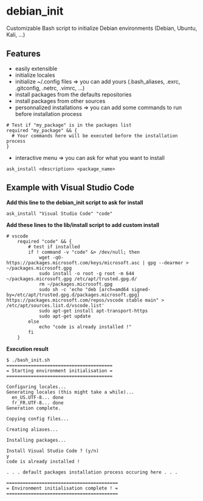 # debian_init
Customizable Bash script to initialize Debian environments (Debian, Ubuntu, Kali, ...)

## Features
- easily extensible
- initialize locales
- initialize ~/.config files => you can add yours (.bash_aliases, .exrc, .gitconfig, .netrc, .vimrc, ...)
- install packages from the defaults repositories
- install packages from other sources
- personnalized installations => you can add some commands to run before installation process
```
# Test if "my_package" is in the packages list
required "my_package" && {
  # Your commands here will be executed before the installation process
}
```
- interactive menu => you can ask for what you want to install
```
ask_install <description> <package_name>
```

## Example with Visual Studio Code

**Add this line to the debian_init script to ask for install**
```
ask_install "Visual Studio Code" "code"
```

**Add these lines to the lib/install script to add custom install**
```
# vscode
    required "code" && {
        # test if installed
        if ! command -v "code" &> /dev/null; then
            wget -qO- https://packages.microsoft.com/keys/microsoft.asc | gpg --dearmor > ~/packages.microsoft.gpg
            sudo install -o root -g root -m 644 ~/packages.microsoft.gpg /etc/apt/trusted.gpg.d/
            rm ~/packages.microsoft.gpg
            sudo sh -c 'echo "deb [arch=amd64 signed-by=/etc/apt/trusted.gpg.d/packages.microsoft.gpg] https://packages.microsoft.com/repos/vscode stable main" > /etc/apt/sources.list.d/vscode.list'
            sudo apt-get install apt-transport-https
            sudo apt-get update
        else
            echo "code is already installed !"
        fi
    }

```

**Execution result**
```
$ ./bash_init.sh 
=======================================
= Starting environment initialisation =
=======================================

Configuring locales...
Generating locales (this might take a while)...
  en_US.UTF-8... done
  fr_FR.UTF-8... done
Generation complete.

Copying config files...

Creating aliases...

Installing packages...

Install Visual Studio Code ? (y/n)
y
code is already installed !

. . . default packages installation process occuring here . . .

=========================================
= Environment initialisation complete ! =
=========================================
```
